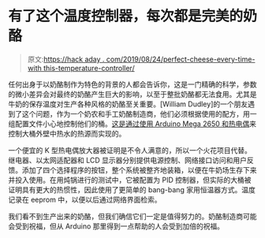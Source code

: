# 有了这个温度控制器，每次都是完美的奶酪

> 原文:[https://hack aday . com/2019/08/24/perfect-cheese-every-time-with this-temperature-controller/](https://hackaday.com/2019/08/24/perfect-cheese-every-time-with-this-temperature-controller/)

任何出身于以奶酪制作为特色的背景的人都会告诉你，这是一门精确的科学，参数的微小差异会对最终的奶酪产生巨大的影响，以至于整批奶酪都无法食用。尤其是牛奶的保存温度对生产各种风格的奶酪至关重要。[William Dudley]的一个朋友遇到了这个问题，作为一个奶农和手工奶酪制造商，他们必须根据使用的配方，用一组配置文件小心地控制他们的桶。[这是通过使用 Arduino Mega 2650 和热电偶](https://www.dudley.nu/projects/cheese_making_temp_controller/)来控制大桶外壁中热水的热源而实现的。

一个便宜的 K 型热电偶放大器被证明是不令人满意的，所以一个火花项目代替。继电器、以太网适配器和 LCD 显示器分别提供电源控制、网络接口访问和用户反馈。添加了四个选择程序的按钮，整个系统被整齐地装箱，以便在牛奶场生存下来并投入使用。在用炖锅进行的测试中，它被配置为 PID 控制器，但实际的大桶被证明具有更大的热惯性，因此使用了更简单的 bang-bang 家用恒温器方式。温度记录在 eeprom 中，以便以后通过网络界面检索。

我们看不到生产出来的奶酪，但我们确信它们一定是值得努力的。奶酪制造商可能会受到祝福，但从 Arduino 那里得到一点帮助的人会受到加倍的祝福。